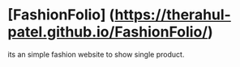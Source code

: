 # [FashionFolio] (https://therahul-patel.github.io/FashionFolio/)
its an simple fashion website to show single product.
